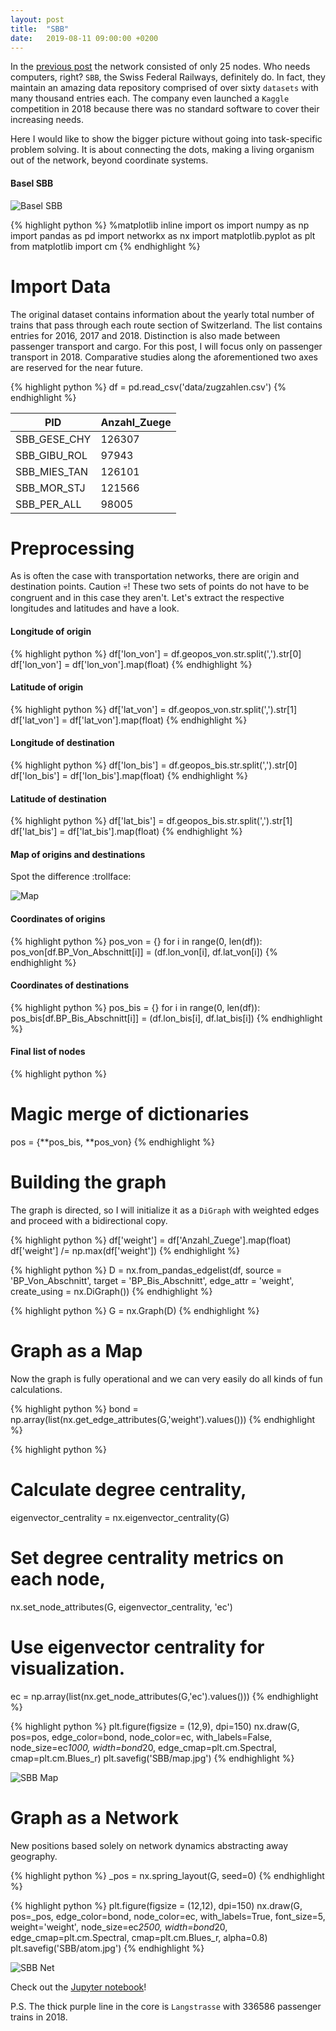 ```yaml
---
layout: post
title:  "SBB"
date:   2019-08-11 09:00:00 +0200
---
```

In the [previous post][previous] the network consisted of only 25 nodes. Who needs computers, right? `SBB`, the Swiss Federal Railways, definitely do. In fact, they maintain an amazing data repository comprised of over sixty `datasets` with many thousand entries each. The company even launched a `Kaggle` competition in 2018 because there was no standard software to cover their increasing needs.  

Here I would like to show the bigger picture without going into task-specific problem solving. It is about connecting the dots, making a living organism out of the network, beyond coordinate systems.  

#### Basel SBB
![Basel SBB](https://github.com/GAnagno/myblog/blob/gh-pages/assets/images/Uhr.jpg?raw=true)

{% highlight python %}
%matplotlib inline
import os
import numpy as np
import pandas as pd
import networkx as nx
import matplotlib.pyplot as plt
from matplotlib import cm
{% endhighlight %}

# Import Data
The original dataset contains information about the yearly total number of trains that pass through each route section of Switzerland. The list contains entries for 2016, 2017 and 2018. Distinction is also made between passenger transport and cargo. For this post, I will focus only on passenger transport in 2018. Comparative studies along the aforementioned two axes are reserved for the near future.

{% highlight python %}
df = pd.read_csv('data/zugzahlen.csv')
{% endhighlight %}

| PID          | Anzahl_Zuege |
| ------------ | ------------ |
| SBB_GESE_CHY | 126307       |
| SBB_GIBU_ROL | 97943        |
| SBB_MIES_TAN | 126101       |
| SBB_MOR_STJ  | 121566       |
| SBB_PER_ALL  | 98005        |

# Preprocessing
As is often the case with transportation networks, there are origin and destination points. Caution :skull:! These two sets of points do not have to be congruent and in this case they aren't. Let's extract the respective longitudes and latitudes and have a look.

#### Longitude of origin

{% highlight python %}
df['lon_von'] = df.geopos_von.str.split('\,').str[0]
df['lon_von'] = df['lon_von'].map(float)
{% endhighlight %}

#### Latitude of origin

{% highlight python %}
df['lat_von'] = df.geopos_von.str.split('\,').str[1]
df['lat_von'] = df['lat_von'].map(float)
{% endhighlight %}

#### Longitude of destination

{% highlight python %}
df['lon_bis'] = df.geopos_bis.str.split('\,').str[0]
df['lon_bis'] = df['lon_bis'].map(float)
{% endhighlight %}

#### Latitude of destination

{% highlight python %}
df['lat_bis'] = df.geopos_bis.str.split('\,').str[1]
df['lat_bis'] = df['lat_bis'].map(float)
{% endhighlight %}

#### Map of origins and destinations

Spot the difference :trollface:

![Map](https://github.com/GAnagno/myblog/blob/gh-pages/assets/images/VonBis.png?raw=true)

#### Coordinates of origins

{% highlight python %}
pos_von = {}
for i in range(0, len(df)):
    pos_von[df.BP_Von_Abschnitt[i]] = (df.lon_von[i], df.lat_von[i])
{% endhighlight %}

#### Coordinates of destinations

{% highlight python %}
pos_bis = {}
for i in range(0, len(df)):
    pos_bis[df.BP_Bis_Abschnitt[i]] = (df.lon_bis[i], df.lat_bis[i])
{% endhighlight %}

#### Final list of nodes

{% highlight python %}
# Magic merge of dictionaries
pos = {**pos_bis, **pos_von}
{% endhighlight %}

# Building the graph

The graph is directed, so I will initialize it as a `DiGraph` with weighted edges and proceed with a bidirectional copy.

{% highlight python %}
df['weight'] = df['Anzahl_Zuege'].map(float)
df['weight'] /= np.max(df['weight'])
{% endhighlight %}

{% highlight python %}
D = nx.from_pandas_edgelist(df, source = 'BP_Von_Abschnitt',
                            target = 'BP_Bis_Abschnitt',
                            edge_attr = 'weight',
                            create_using = nx.DiGraph())
{% endhighlight %}

{% highlight python %}
G = nx.Graph(D)
{% endhighlight %}

# Graph as a Map

Now the graph is fully operational and we can very easily do all kinds of fun calculations.

{% highlight python %}
bond = np.array(list(nx.get_edge_attributes(G,'weight').values()))
{% endhighlight %}

{% highlight python %}
# Calculate degree centrality,
eigenvector_centrality = nx.eigenvector_centrality(G)

# Set degree centrality metrics on each node,
nx.set_node_attributes(G, eigenvector_centrality, 'ec')

# Use eigenvector centrality for visualization.
ec = np.array(list(nx.get_node_attributes(G,'ec').values()))
{% endhighlight %}

{% highlight python %}
plt.figure(figsize = (12,9), dpi=150)
nx.draw(G, pos=pos, edge_color=bond, node_color=ec, with_labels=False,
        node_size=ec*1000, width=bond*20,
        edge_cmap=plt.cm.Spectral, cmap=plt.cm.Blues_r)
plt.savefig('SBB/map.jpg')
{% endhighlight %}

![SBB Map](https://github.com/GAnagno/myblog/blob/gh-pages/assets/images/SBBmap.png?raw=true)

# Graph as a Network
New positions based solely on network dynamics abstracting away geography.

{% highlight python %}
_pos = nx.spring_layout(G, seed=0)
{% endhighlight %}

{% highlight python %}
plt.figure(figsize = (12,12), dpi=150)
nx.draw(G, pos=_pos, edge_color=bond, node_color=ec, with_labels=True,
        font_size=5, weight='weight', node_size=ec*2500, width=bond*20,
        edge_cmap=plt.cm.Spectral, cmap=plt.cm.Blues_r, alpha=0.8)
plt.savefig('SBB/atom.jpg')
{% endhighlight %}

![SBB Net](https://github.com/GAnagno/myblog/blob/gh-pages/assets/images/SBBnet.png?raw=true)

Check out the [Jupyter notebook][notebook]!

P.S. The thick purple line in the core is `Langstrasse` with 336586 passenger trains in 2018.

[notebook]: https://github.com/GAnagno/Social-Web/blob/master/SBB.ipynb
[previous]: https://ganagno.github.io/myblog/2019/08/09/room-graph.html
